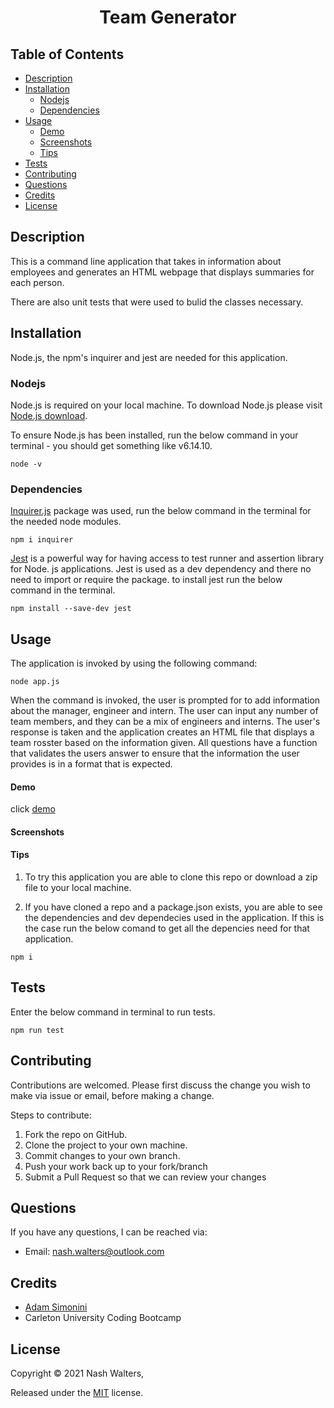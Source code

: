 <h1 align=center> Team Generator</h1>

## Table of Contents
* [Description](#description)
* [Installation](#installation)
  * [Nodejs](#nodejs)
  * [Dependencies](#dependencies)
* [Usage](#usage)
  * [Demo](#demo)
  * [Screenshots](#screenshots)
  * [Tips](#tips)
* [Tests](#tests)
* [Contributing](#contributing)
* [Questions](#questions)
* [Credits](#credits)
* [License](#license)

## Description
This is a command line application that takes in information about employees and generates an HTML webpage that displays summaries for each person. 

There are also unit tests that were used to bulid the classes necessary.
## Installation
Node.js, the npm's inquirer and jest are needed for this application.

### Nodejs
Node.js is required on your local machine. To download Node.js please visit [Node.js download](https://nodejs.org/en/download/).

To ensure Node.js has been installed, run the below command in your terminal - you should get something like v6.14.10.
```
node -v
```

### Dependencies
[Inquirer.js](https://www.npmjs.com/package/inquirer) package was used, run the below command in the terminal for the needed node modules.
```
npm i inquirer
```
[Jest](https://jestjs.io/en/) is a powerful way for having access to test runner and assertion library for Node. js applications. Jest is used as a dev dependency and there no need to import or require the package. to install jest run the below command in the terminal.
```
npm install --save-dev jest
```

## Usage
The application is invoked by using the following command:
```
node app.js
```
When the command is invoked, the user is prompted for to add information about the manager, engineer and intern. The user can input any number of team members, and they can be a mix of engineers and interns. The user's response is taken and the application creates an HTML file that displays a team rosster based on the information given. All questions have a function that validates the users answer to ensure that the information the user provides is in a format that is expected.

#### Demo
click [demo]()

#### Screenshots

#### Tips
1. To try this application you are able to clone this repo or download a zip file to your local machine.

2. If you have cloned a repo and a package.json exists, you are able to see the dependencies and dev dependecies used in the application. If this is the case run the below comand to get all the depencies need for that application.
```
npm i
```

## Tests
Enter the below command in terminal to run tests.

```
npm run test
```

## Contributing
Contributions are welcomed. Please first discuss the change you wish to make via issue or email, before making a change.

Steps to contribute: 
1. Fork the repo on GitHub.
2. Clone the project to your own machine.
3. Commit changes to your own branch.
4. Push your work back up to your fork/branch
5. Submit a Pull Request so that we can review your changes

## Questions       
If you have any questions, I can be reached via:
* <bold>Email</bold>: nash.walters@outlook.com

## Credits
* [Adam Simonini](https://github.com/adamsimonini)
* Carleton University Coding Bootcamp

## License 
Copyright © 2021 Nash Walters,

Released under the [MIT](https://github.com/nashwalters/eng-team-generator/blob/main/LICENSE) license.
